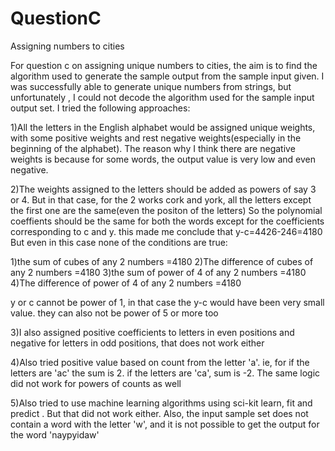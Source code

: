 # QuestionC
Assigning numbers to cities

For question c on assigning unique numbers to cities, the aim is to find the algorithm used to generate the sample output from the sample input given.
I was successfully able to generate unique numbers from strings, but unfortunately , I could not decode the algorithm used for the sample input output set.
I tried the following approaches:

1)All the letters in the English alphabet would be assigned unique weights, with some positive weights and rest negative weights(especially in the beginning of the alphabet).
The reason why I think there are negative weights is because for some words, the output value is very low and even negative.

2)The weights assigned to the letters should be added as powers of say 3 or 4.
But in that case, for the 2 works cork and york, all the letters except the first one are the same(even the positon of the letters)
So the polynomial coeffients should be the same for both the words except for the coefficients corresponding to c and y.
this made me conclude that y-c=4426-246=4180
But even in this case none of the conditions are true:

1)the sum of cubes of any 2 numbers =4180
2)The difference of cubes of any 2 numbers =4180 
3)the sum of power of 4 of any 2 numbers =4180
4)The difference of power of 4 of any 2 numbers =4180 

y or c cannot be power of 1, in that case the y-c would have been very small value. they can also not be power of 5 or more too


3)I also assigned positive coefficients to letters in even positions and negative for letters in odd positions, that does not work either

4)Also tried positive value based on count from the letter 'a'. ie, for if the letters are 'ac' the sum is 2. if the letters are 'ca', sum is -2. The same logic did not work for powers of counts as well

5)Also tried to use machine learning algorithms using sci-kit learn, fit and predict . But that did not work either.
Also, the input sample set does not contain a word with the letter 'w', and it is not possible to get the output for the word 'naypyidaw'
